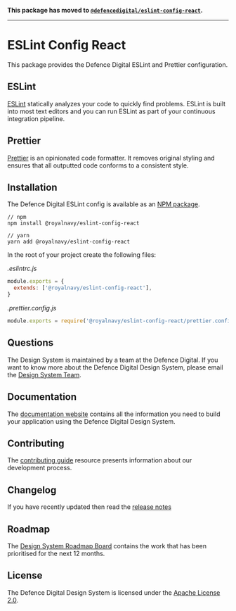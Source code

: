 __This package has moved to [`@defencedigital/eslint-config-react`](https://www.npmjs.com/package/@defencedigital/eslint-config-react).__

----

# ESLint Config React

This package provides the Defence Digital ESLint and Prettier configuration.

## ESLint

[ESLint](https://eslint.org/) statically analyzes your code to quickly find problems. ESLint is built into most text editors and you can run ESLint as part of your continuous integration pipeline.

## Prettier

[Prettier](https://prettier.io/) is an opinionated code formatter. It removes original styling and ensures that all outputted code conforms to a consistent style.

## Installation

The Defence Digital ESLint config is available as an [NPM package](https://www.npmjs.com/package/@royalnavy/eslint-config-react).

```
// npm
npm install @royalnavy/eslint-config-react

// yarn
yarn add @royalnavy/eslint-config-react
```

In the root of your project create the following files:

_.eslintrc.js_

```js
module.exports = {
  extends: ['@royalnavy/eslint-config-react'],
}
```

_.prettier.config.js_	

```js	
module.exports = require('@royalnavy/eslint-config-react/prettier.config.js')
```

## Questions

The Design System is maintained by a team at the Defence Digital. If you want to know more about the Defence Digital Design System, please email the [Design System Team](mailto:design-system@royalnavy.io).

## Documentation

The [documentation website](https://docs.royalnavy.io/) contains all the information you need to build your application using the Defence Digital Design System.

## Contributing

The [contributing guide](https://github.com/defencedigital/mod-uk-design-system/blob/master/docs/contributing.md) resource presents information about our development process. 

## Changelog

If you have recently updated then read the [release notes](https://github.com/defencedigital/mod-uk-design-system/releases)

## Roadmap

The [Design System Roadmap Board](https://github.com/defencedigital/mod-uk-design-system/projects/7) contains the work that has been prioritised for the next 12 months.

## License

The Defence Digital Design System is licensed under the [Apache License 2.0](https://github.com/defencedigital/mod-uk-design-system/blob/master/LICENSE).
